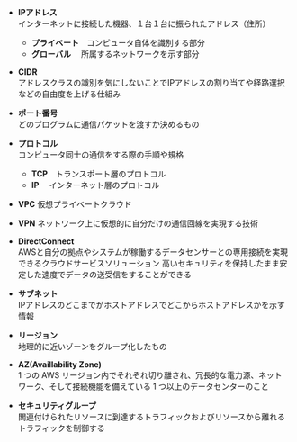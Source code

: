 - **IPアドレス**  
 インターネットに接続した機器、１台１台に振られたアドレス（住所）
  - **プライベート**&emsp;コンピュータ自体を識別する部分
  - **グローバル**&emsp; 所属するネットワークを示す部分

- **CIDR**  
アドレスクラスの識別を気にしないことでIPアドレスの割り当てや経路選択などの自由度を上げる仕組み

- **ポート番号**  
どのプログラムに通信パケットを渡すか決めるもの

- **プロトコル**  
コンピュータ同士の通信をする際の手順や規格
  - **TCP**&emsp;トランスポート層のプロトコル
  - **IP**&emsp; インターネット層のプロトコル

- **VPC**
仮想プライベートクラウド

- **VPN**
ネットワーク上に仮想的に自分だけの通信回線を実現する技術

- **DirectConnect**  
AWSと自分の拠点やシステムが稼働するデータセンサーとの専用接続を実現できるクラウドサービスソリューション
高いセキュリティを保持したまま安定した速度でデータの送受信をすることができる

- **サブネット**  
IPアドレスのどこまでがホストアドレスでどこからホストアドレスかを示す情報

- **リージョン**  
地理的に近いゾーンをグループ化したもの

- **AZ(Availlability Zone)**  
1 つの AWS リージョン内でそれぞれ切り離され、冗長的な電力源、ネットワーク、そして接続機能を備えている 1 つ以上のデータセンターのこと
- **セキュリティグループ**  
関連付けられたリソースに到達するトラフィックおよびリソースから離れるトラフィックを制御する



